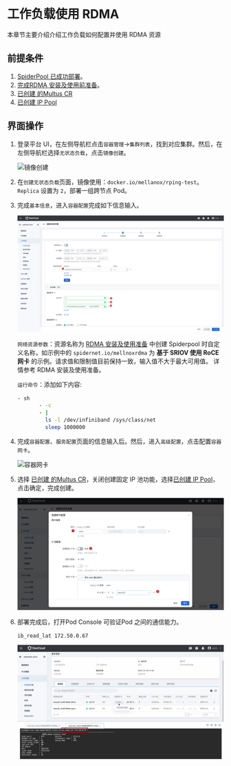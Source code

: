 # 工作负载使用 RDMA

本章节主要介绍介绍工作负载如何配置并使用 RDMA 资源

## 前提条件

1. [SpiderPool 已成功部署](../../modules/spiderpool/install.md)。
2. [完成RDMA 安装及使用前准备](rdmapara.md)。
3. [已创建 的Multus CR](../../config/multus-cr.md)
4. [已创建 IP Pool](createpool.md)

## 界面操作

1. 登录平台 UI，在左侧导航栏点击`容器管理`->`集群列表`，找到对应集群。然后，在左侧导航栏选择`无状态负载`，点击`镜像创建`。

    ![镜像创建](https://docs.daocloud.io/daocloud-docs-images/docs/zh/docs/network/images/useippool01.png)

1. 在`创建无状态负载`页面，镜像使用：`docker.io/mellanox/rping-test`。`Replica` 设置为 `2`，部署一组跨节点 Pod。

1. 完成`基本信息`，进入`容器配置`完成如下信息输入。
   
    ![rdma_sriov](../../images/rdma_sriov01.jpg)

    `网络资源参数`：资源名称为 [RDMA 安装及使用准备](rdmapara.md) 中创建 Spiderpool 时自定义名称，如示例中的
    `spidernet.io/mellnoxrdma` 为 **基于 SRIOV 使用 RoCE 网卡** 的示例。请求值和限制值目前保持一致，输入值不大于最大可用值。
    详情参考 RDMA 安装及使用准备。

    `运行命令`：添加如下内容:

    ```sh
    - sh
           - -c
           - |
             ls -l /dev/infiniband /sys/class/net
             sleep 1000000
    ```

1. 完成`容器配置`、`服务配置`页面的信息输入后。然后，进入`高级配置`，点击配置`容器网卡`。

    ![容器网卡](https://docs.daocloud.io/daocloud-docs-images/docs/zh/docs/network/images/useippool02.png)

1. 选择 [已创建 的Multus CR](../../config/multus-cr.md)，关闭创建固定 IP 池功能，选择[已创建 IP Pool](createpool.md)，点击确定，完成创建。
   
    ![rdma_usage01](../../images/rdma_usage01.jpg)

1. 部署完成后，打开Pod Console 可验证Pod 之间的通信能力。

    ```console
    ib_read_lat 172.50.0.67
    ```

    ![rdma_usage](../../images/rdma_usage02.jpg)

